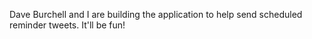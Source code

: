 Dave Burchell and I are building the application to help send scheduled reminder tweets.  It'll be fun!
